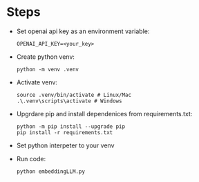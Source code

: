 # Steps

- Set openai api key as an environment variable:
  ```
  OPENAI_API_KEY=<your_key>
  ```
- Create python venv:
  
  ```
  python -m venv .venv
  ```
- Activate venv:
  ```
  source .venv/bin/activate # Linux/Mac
  .\.venv\scripts\activate # Windows
  ```
- Upgrdare pip and install dependenices from requirements.txt:
  ```
  python -m pip install --upgrade pip
  pip install -r requirements.txt
  ```
- Set python interpeter to your venv
- Run code:
  ```
  python embeddingLLM.py
  ```
  
